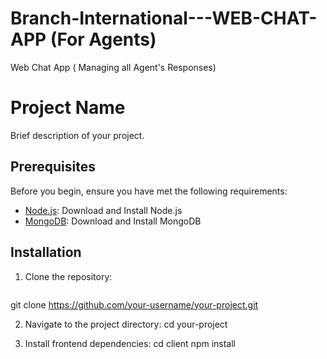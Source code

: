 # Branch-International---WEB-CHAT-APP (For Agents)
Web Chat App ( Managing all Agent's Responses)

# Project Name

Brief description of your project.

## Prerequisites

Before you begin, ensure you have met the following requirements:

- [Node.js](https://nodejs.org/): Download and Install Node.js
- [MongoDB](https://www.mongodb.com/try/download/community): Download and Install MongoDB

## Installation

1. Clone the repository:

   ```bash
  git clone https://github.com/your-username/your-project.git

2. Navigate to the project directory:
  cd your-project

3. Install frontend dependencies:
  cd client
  npm install
